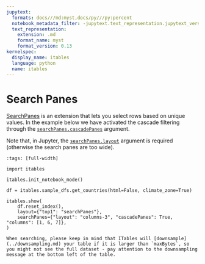 ```yaml
---
jupytext:
  formats: docs///md:myst,docs/py///py:percent
  notebook_metadata_filter: -jupytext.text_representation.jupytext_version
  text_representation:
    extension: .md
    format_name: myst
    format_version: 0.13
kernelspec:
  display_name: itables
  language: python
  name: itables
---
```


# Search Panes

[SearchPanes](https://datatables.net/extensions/searchpanes/) is an extension that lets you select rows based on unique values. In the example below we have activated the cascade filtering through the [`searchPanes.cascadePanes`](https://datatables.net/extensions/searchpanes/examples/initialisation/cascadePanes.html) argument.

Note that, in Jupyter, the [`searchPanes.layout`](https://datatables.net/extensions/searchpanes/layout) argument is required (otherwise the search panes are too wide).

```{code-cell} ipython3
:tags: [full-width]

import itables

itables.init_notebook_mode()

df = itables.sample_dfs.get_countries(html=False, climate_zone=True)

itables.show(
    df.reset_index(),
    layout={"top1": "searchPanes"},
    searchPanes={"layout": "columns-3", "cascadePanes": True, "columns": [1, 6, 7]},
)
```

```{warning}
When searching, please keep in mind that ITables will [downsample](../downsampling.md) your table if it is larger than `maxBytes`, so you might not see the full dataset - pay attention to the downsampling message at the bottom left of the table.
```
